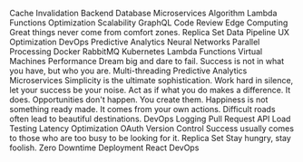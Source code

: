 Cache Invalidation Backend Database Microservices Algorithm Lambda Functions Optimization
Scalability GraphQL Code Review Edge Computing Great things never come from comfort zones. Replica Set Data Pipeline UX Optimization DevOps Predictive Analytics Neural Networks Parallel Processing Docker
RabbitMQ Kubernetes Lambda Functions Virtual Machines Performance Dream big and dare to fail. Success is not in what you have, but who you are.
Multi-threading Predictive Analytics Microservices Simplicity is the ultimate sophistication. Work hard in silence, let your success be your noise. Act as if what you do makes a difference. It does. Opportunities don't happen. You create them. Happiness is not something ready made. It comes from your own actions. Difficult roads often lead to beautiful destinations. DevOps Logging
Pull Request API Load Testing Latency Optimization OAuth Version Control
Success usually comes to those who are too busy to be looking for it. Replica Set Stay hungry, stay foolish. Zero Downtime Deployment React DevOps
